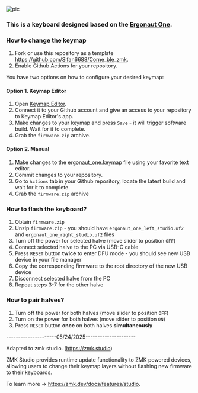 ![pic](https://github.com/user-attachments/assets/053bbf5e-214d-4f61-b463-ce577f34ff47)

### This is a keyboard designed based on the [Ergonaut One](https://github.com/ergonautkb/one/).

### How to change the keymap

1. Fork or use this repository as a template https://github.com/Sifan6688/Corne_ble_zmk.
2. Enable Github Actions for your repository.

You have two options on how to configure your desired keymap:

#### Option 1. Keymap Editor

1. Open [Keymap Editor](https://nickcoutsos.github.io/keymap-editor/).
2. Connect it to your Github account and give an access to your repository to Keymap Editor's app.
3. Make changes to your keymap and press `Save` - it will trigger software build. Wait for it to complete.
4. Grab the `firmware.zip` archive.

#### Option 2. Manual

1. Make changes to the [ergonaut_one.keymap](config/ergonaut_one.keymap) file using your favorite text editor.
2. Commit changes to your repository.
3. Go to `Actions` tab in your Github repository, locate the latest build and wait for it to complete.
4. Grab the `firmware.zip` archive

### How to flash the keyboard?

1. Obtain `firmware.zip`
2. Unzip `firmware.zip` - you should have `ergonaut_one_left_studio.uf2` and `ergonaut_one_right_studio.uf2` files
3. Turn off the power for selected halve (move slider to position `OFF`)
4. Connect selected halve to the PC via USB-C cable
5. Press `RESET` button **twice** to enter DFU mode - you should see new USB device in your file manager
6. Copy the corresponding firmware to the root directory of the new USB device
7. Disconnect selected halve from the PC
8. Repeat steps 3-7 for the other halve

### How to pair halves?

1. Turn off the power for both halves (move slider to position `OFF`)
2. Turn on the power for both halves (move slider to position `ON`)
3. Press `RESET` button **once** on both halves **simultaneously**

---------------------05/24/2025---------------------

Adapted to zmk studio. (https://zmk.studio)

ZMK Studio provides runtime update functionality to ZMK powered devices, allowing users to change their keymap layers without flashing new firmware to their keyboards.

To learn more → https://zmk.dev/docs/features/studio.
